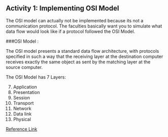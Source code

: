 ## Activity 1: Implementing OSI Model

The OSI model can actually not be implemented because its not a communication protocol.
The faculties basically want you to simulate what data flow would look like if a protocol followed the OSI Model.

###OSI Model :

The OSI model presents a standard data flow architecture, with protocols specified in such a way that the receiving layer at the destination computer receives exactly the same object as sent by the matching layer at the source computer. 

The OSI Model has 7 Layers:

7.  Application
6.  Presentation
5.  Session
4.  Transport
3.  Network
2.  Data link
1.  Physical


[Reference Link](https://technet.microsoft.com/en-us/library/cc977591.aspx)


